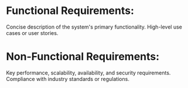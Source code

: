 # Functional Requirements:
Concise description of the system's primary functionality.
High-level use cases or user stories.

# Non-Functional Requirements:
Key performance, scalability, availability, and security requirements.
Compliance with industry standards or regulations.
